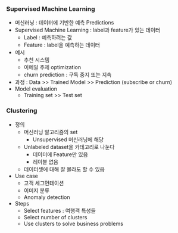 ### Supervised Machine Learning
- 머신러닝 : 데이터에 기반한 예측 Predictions
- Supervised Machine Learning : label과 feature가 있는 데이터
  - Label : 예측하려는 값
  - Feature : label을 예측하는 데이터
- 예시
  - 추천 시스템
  - 이메일 주제 optimization
  - churn prediction : 구독 중지 또는 지속
- 과정 : Data >> Trained Model >> Prediction (subscribe or churn)
- Model evaluation
    - Training set >> Test set


### Clustering
- 정의
    - 머신러닝 알고리즘의 set
        - Unsupervised 머신러닝에 해당
    - Unlabeled dataset을 카테고리로 나눈다
        - 데이터에 Feature만 있음
        - 레이블 없음
    - 데이터셋에 대해 잘 몰라도 할 수 있음
- Use case
    - 고객 세그먼테이션
    - 이미지 분류
    - Anomaly detection
- Steps
    - Select features : 여행객 특성들
    - Select number of clusters
    - Use clusters to solve business problems

